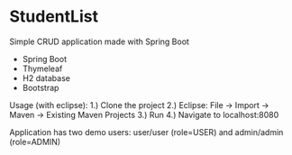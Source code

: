 # StudentList
Simple CRUD application made with Spring Boot

- Spring Boot
- Thymeleaf
- H2 database
- Bootstrap

Usage (with eclipse):
1.) Clone the project
2.) Eclipse: File -> Import -> Maven -> Existing Maven Projects
3.) Run
4.) Navigate to localhost:8080

Application has two demo users: 
user/user (role=USER) and
admin/admin (role=ADMIN)


